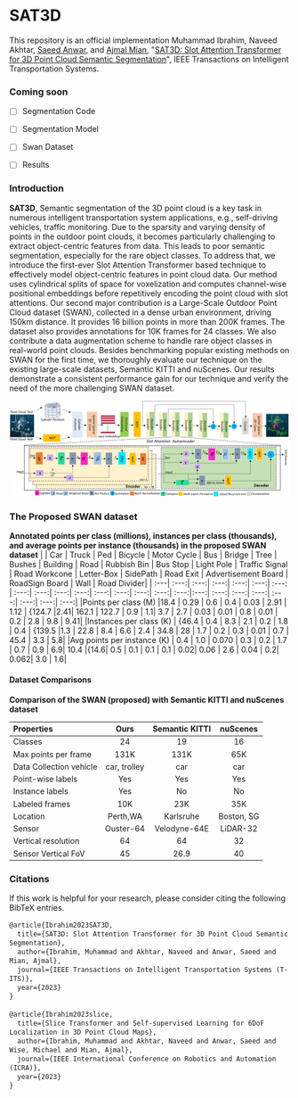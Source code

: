 # SAT3D

This repository is an official implementation
Muhammad Ibrahim, Naveed Akhtar, [Saeed Anwar](https://saeed-anwar.github.io/), and [Ajmal Mian](https://ajmalsaeed.net/),
"[SAT3D: Slot Attention Transformer for 3D Point Cloud Semantic Segmentation](https://arxiv.org/)", IEEE Transactions on Intelligent Transportation Systems.


### Coming soon
- [ ] Segmentation Code
- [ ] Segmentation Model
- [ ] Swan Dataset
- [ ] Results


### Introduction

**SAT3D**, Semantic segmentation of the 3D point cloud is a key task in numerous intelligent transportation system applications, e.g., self-driving vehicles, traffic monitoring. Due to the sparsity and varying density of  points in the outdoor point clouds, it becomes  particularly challenging to extract object-centric features from data. This leads to poor semantic segmentation, especially for the rare object classes. To address that, we introduce the first-ever Slot Attention Transformer based technique to effectively model object-centric features in point cloud data. Our method uses cylindrical splits of space for voxelization and computes channel-wise positional embeddings before repetitively encoding the point cloud with slot attentions. Our second major contribution is a Large-Scale Outdoor Point Cloud dataset (SWAN), collected in a dense urban environment, driving 150km distance. It provides 16 billion points in more than 200K frames. The dataset also provides annotations for 10K frames for 24 classes. We also contribute a data augmentation scheme to handle rare object classes in real-world point clouds. Besides benchmarking popular existing methods on SWAN for the first time, we thoroughly evaluate our technique on the existing large-scale datasets, Semantic KITTI and nuScenes. Our results demonstrate a consistent performance gain for our technique and verify the need of the more challenging SWAN dataset. 

<div align=center>
<img src='./fig/MainDiagramfinal8.PNG' width=600>
</div>

### The Proposed SWAN dataset
 
**Annotated points per class (millions), instances per class (thousands), and average points per instance (thousands) in the proposed SWAN dataset**
|   | Car | Truck | Ped | Bicycle | Motor Cycle | Bus | Bridge | Tree | Bushes | Building | Road | Rubbish Bin  | Bus Stop | Light Pole | Traffic Signal | Road Workcone | Letter-Box | SidePath |  Road Exit | Advertisement Board | RoadSign Board | Wall | Road Divider| 
| :---| :---:| :---:| :---:| :---:| :---:| :---: | :---:| :---:| :---:| :---:| :---:| :---:| :---:| :---:| :---:|:---:| :---:| :---:| :---:| :---:| :---:| :---:| :---:| 
|Points per class (M) |18.4 | 0.29 | 0.6 | 0.4 | 0.03 | 2.91 | 1.12 |   {124.7 |2.41| 162.1 | 122.7 | 0.9 | 1.1| 3.7 | 2.7 | 0.03 | 0.01 | 0.8 | 0.01 | 0.2 | 2.8 | 9.8 | 9.41| 
|Instances per class (K) |   {46.4 | 0.4 | 8.3 | 2.1 | 0.2 | 1.8 | 0.4 |  {139.5 |1.3 | 22.8 | 8.4 | 6.6 | 2.4 | 34.8 | 28  | 1.7 | 0.2 | 0.3 | 0.01 | 0.7 | 45.4 | 3.3  | 5.8| 
|Avg points per instance (K) | 0.4 | 1.0 | 0.070 | 0.3 | 0.2 | 1.7 | 0.7 | 0.9 | 6.9| 10.4 |{14.6| 0.5 | 0.1 |  0.1  | 0.1 | 0.02| 0.06 | 2.6 | 0.04 | 0.2| 0.062| 3.0 | 1.6| 


#### Dataset Comparisons
  
**Comparison of the SWAN (proposed) with Semantic KITTI and nuScenes dataset**

| Properties              | Ours          | Semantic KITTI | nuScenes    | 
| :---                    | :---:         | :---:          | :---:       |  
| Classes                 | 24            | 19             | 16          |
| Max points per frame    | 131K          | 131K           | 65K         |
| Data Collection vehicle | car, trolley  | car            | car         | 
| Point-wise labels       | Yes           | Yes            | Yes         |
| Instance labels         | Yes           | No             | No          | 
| Labeled frames          | 10K           | 23K            | 35K         | 
| Location                | Perth,WA      | Karlsruhe      | Boston, SG  |
| Sensor                  | Ouster-64     | Velodyne-64E   | LiDAR-32    | 
| Vertical resolution     | 64            | 64             | 32          | 
| Sensor Vertical FoV     | 45            | 26.9           | 40          | 


### Citations

If this work is helpful for your research, please consider citing the following BibTeX entries.

```
@article{Ibrahim2023SAT3D,
  title={SAT3D: Slot Attention Transformer for 3D Point Cloud Semantic Segmentation},
  author={Ibrahim, Muhammad and Akhtar, Naveed and Anwar, Saeed and Mian, Ajmal},
  journal={IEEE Transactions on Intelligent Transportation Systems (T-ITS)},
  year={2023}
}

@article{Ibrahim2023slice,
  title={Slice Transformer and Self-supervised Learning for 6DoF Localization in 3D Point Cloud Maps},
  author={Ibrahim, Muhammad and Akhtar, Naveed and Anwar, Saeed and Wise, Michael and Mian, Ajmal},
  journal={IEEE International Conference on Robotics and Automation (ICRA)},
  year={2023}
}
```

